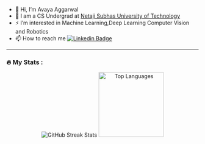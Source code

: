 
- 👋 Hi, I’m Avaya Aggarwal
- 🔭 I am a CS Undergrad at <a href="http://www.nsut.ac.in/">Netaji Subhas University of Technology</a>
- ⚡  I’m interested in Machine Learning,Deep Learning Computer Vision and Robotics
- 📫 How to reach me [![Linkedin Badge](https://img.shields.io/badge/-Avaya_Aggarwal-blue?style=flat&logo=Linkedin&logoColor=white)](https://www.linkedin.com/in/avaya-aggarwal/)
---


### 🔥 My Stats :




<div align="center">
<p align="center">
    <img src="https://github-readme-streak-stats.herokuapp.com/?user=onepunchmonk&theme=dark&background=0d1117" alt="GitHub Streak Stats"/>
    <img src="https://github-readme-stats.vercel.app/api/top-langs/?username=onepunchmonk&layout=compact&theme=github_dark" alt="Top Languages" height="170px" />
</p>
  
</div>

<!---
OnePunchMonk/OnePunchMonk is a ✨ special ✨ repository because its `README.md` (this file) appears on your GitHub profile.
You can click the Preview link to take a look at your changes.
--->
